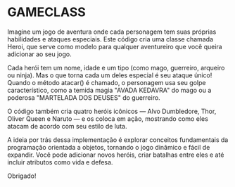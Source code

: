 # GAMECLASS
Imagine um jogo de aventura onde cada personagem tem suas próprias habilidades e ataques especiais. Este código cria uma classe chamada Heroi, que serve como modelo para qualquer aventureiro que você queira adicionar ao seu jogo.

Cada herói tem um nome, idade e um tipo (como mago, guerreiro, arqueiro ou ninja). Mas o que torna cada um deles especial é seu ataque único! Quando o método atacar() é chamado, o personagem usa seu golpe característico, como a temida magia "AVADA KEDAVRA" do mago ou a poderosa "MARTELADA DOS DEUSES" do guerreiro.

O código também cria quatro heróis icônicos — Alvo Dumbledore, Thor, Oliver Queen e Naruto — e os coloca em ação, mostrando como eles atacam de acordo com seu estilo de luta.

A ideia por trás dessa implementação é explorar conceitos fundamentais da programação orientada a objetos, tornando o jogo dinâmico e fácil de expandir. Você pode adicionar novos heróis, criar batalhas entre eles e até incluir atributos como vida e defesa.

Obrigado!
 
